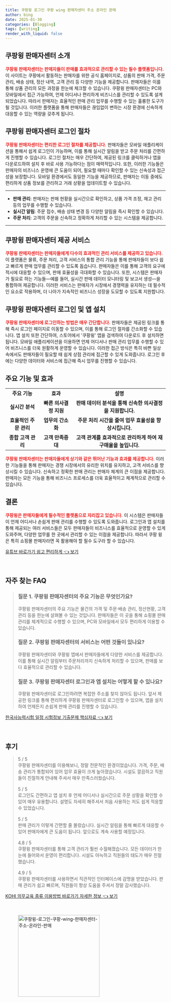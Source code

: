 ```yaml
---
title: 쿠팡윙 로그인 쿠팡 wing 판매자센터 주소 온라인 판매
author: bing
date: 2025-01-30
categories: [Blogging]
tags: [writing]
render_with_liquid: false
---
```



<h2 id='쿠팡윙 판매자센터 소개'>쿠팡윙 판매자센터 소개</h2>

<p><b><span style="color: #ee2323;">쿠팡윙 판매자센터는 판매자들이 판매를 효과적으로 관리할 수 있는 필수 플랫폼입니다.</span></b> 이 사이트는 쿠팡에서 활동하는 판매자를 위한 공식 홈페이지로, 상품의 판매 가격, 주문 관리, 배송 상태, 정산 내역, 고객 관리 등 다양한 기능을 제공합니다. 판매자들은 이를 통해 상품 관리의 모든 과정을 한눈에 체크할 수 있습니다. 쿠팡윙 판매자센터는 PC와 모바일에서 접근 가능하여, 언제 어디서나 편리하게 비즈니스를 관리할 수 있도록 설계되었습니다. 따라서 판매자는 효율적인 판매 관리 업무를 수행할 수 있는 훌륭한 도구가 될 것입니다. 이러한 플랫폼을 통해 판매자들은 끊임없이 변하는 시장 환경에 신속하게 대응할 수 있는 역량을 갖추게 됩니다.</p>

<h2 id='쿠팡윙 판매자센터 로그인 절차'>쿠팡윙 판매자센터 로그인 절차</h2>

<p><b><span style="color: #ee2323;">쿠팡윙 판매자센터는 편리한 로그인 절차를 제공합니다.</span></b> 판매자들은 모바일 애플리케이션을 통해서 쉽게 로그인이 가능하며, 이를 통해 실시간 알림을 받고 주문 처리를 간편하게 진행할 수 있습니다. 로그인 절차는 매우 간단하여, 제공된 링크를 클릭하거나 앱을 다운로드하여 설치 후 바로 사용 가능하다는 점이 매력적입니다. 또한, 이러한 기능들은 판매자의 비즈니스 운영에 큰 도움이 되어, 필요할 때마다 확인할 수 있는 신속성과 접근성을 보장합니다. 모바일 환경에서도 동일한 기능을 제공하므로, 판매자는 이동 중에도 편리하게 상품 정보를 관리하고 거래 상황을 업데이트할 수 있습니다.</p>

<hr />

<ul>
    <li><b>판매 관리</b>: 판매자는 판매 현황을 실시간으로 확인하고, 상품 가격 조정, 재고 관리 등의 업무를 수행할 수 있습니다.</li>
    <li><b>실시간 알림</b>: 주문 접수, 배송 상태 변경 등 다양한 알림을 즉시 확인할 수 있습니다.</li>
    <li><b>주문 처리</b>: 고객의 주문을 신속하고 정확하게 처리할 수 있는 시스템을 제공합니다.</li>
</ul>

<hr />

<h2 id='쿠팡윙 판매자센터 제공 서비스'>쿠팡윙 판매자센터 제공 서비스</h2>

<p><b><span style="color: #ee2323;">쿠팡윙 판매자센터는 판매자들에게 다수의 효과적인 관리 서비스를 제공하고 있습니다.</span></b> 이 플랫폼은 물류, 주문 처리, 고객 서비스의 통합 관리 기능을 통해 판매자들이 보다 쉽고 빠르게 판매 업무를 관리할 수 있도록 돕습니다. 판매자들은 이를 통해 고객의 요구에 적시에 대응할 수 있으며, 판매 효율성을 극대화할 수 있습니다. 또한, 시스템은 판매자가 필요로 하는 기능들—예를 들어, 실시간 판매 데이터 모니터링 및 보고서 생성—을 통합하여 제공합니다. 이러한 서비스는 판매자가 시장에서 경쟁력을 유지하는 데 필수적인 요소로 작용하며, 더 나아가 지속적인 비즈니스 성장을 도모할 수 있도록 지원합니다.</p>

<h2 id='쿠팡윙 판매자센터 로그인 및 앱 설치'>쿠팡윙 판매자센터 로그인 및 앱 설치</h2>

<p><b><span style="color: #ee2323;">쿠팡윙 판매자센터에 로그인하는 방법은 매우 간단합니다.</span></b> 판매자들은 제공된 링크를 통해 즉시 로그인 페이지로 이동할 수 있으며, 이를 통해 로그인 절차를 간소화할 수 있습니다. 앱 설치 또한 간단하여, 스토어에서 '쿠팡윙' 앱을 검색하여 다운로드 후 설치하면 됩니다. 모바일 애플리케이션을 이용하면 언제 어디서나 판매 관리 업무를 수행할 수 있어 비즈니스를 더욱 원활하게 운영할 수 있습니다. 이러한 접근 방식은 특히 바쁜 일상 속에서도 판매자들이 필요할 때 쉽게 상점 관리에 접근할 수 있게 도와줍니다. 로그인 후에는 다양한 데이터와 서비스에 접근해 즉시 업무를 진행할 수 있습니다.</p>

<h2 id='주요 기능 및 효과'>주요 기능 및 효과</h2>

<table>
    <tr>
        <td style="text-align: center; height: 17px;"><b>주요 기능</b></td>
        <td style="text-align: center; height: 17px;"><b>효과</b></td>
        <td style="text-align: center; height: 17px;"><b>설명</b></td>
    </tr>
    <tr>
        <td style="text-align: center; height: 17px;"><b>실시간 분석</b></td>
        <td style="text-align: center; height: 17px;"><b>빠른 의사결정 지원</b></td>
        <td style="text-align: center; height: 17px;"><b>판매 데이터 분석을 통해 신속한 의사결정을 지원합니다.</b></td>
    </tr>
    <tr>
        <td style="text-align: center; height: 17px;"><b>효율적인 주문 관리</b></td>
        <td style="text-align: center; height: 17px;"><b>업무의 간소화</b></td>
        <td style="text-align: center; height: 17px;"><b>주문 처리 시간을 줄여 업무 효율성을 향상시킵니다.</b></td>
    </tr>
    <tr>
        <td style="text-align: center; height: 17px;"><b>종합 고객 관리</b></td>
        <td style="text-align: center; height: 17px;"><b>고객 만족증대</b></td>
        <td style="text-align: center; height: 17px;"><b>고객 관계를 효과적으로 관리하게 하여 재구매율을 높입니다.</b></td>
    </tr>
</table>

<p><b><span style="color: #ee2323;">쿠팡윙 판매자센터는 판매자들에게 상기와 같은 뛰어난 기능과 효과를 제공합니다.</span></b> 이러한 기능들을 통해 판매자는 경쟁 시장에서의 유리한 위치를 유지하고, 고객 서비스를 향상시킬 수 있습니다. 신속하고 정확한 판매 관리는 판매자 체계의 큰 이점을 제공합니다. 판매자는 모든 기능을 통해 비즈니스 프로세스를 더욱 효율적이고 체계적으로 관리할 수 있습니다.</p>

<h2 id='결론'>결론</h2>

<p><b><span style="color: #ee2323;">쿠팡윙은 판매자들에게 필수적인 플랫폼으로 자리잡고 있습니다.</span></b> 이 시스템은 판매자들이 언제 어디서나 손쉽게 판매 관리를 수행할 수 있도록 도와줍니다. 로그인과 앱 설치를 통해 제공되는 여러 서비스들은 모두 판매자들이 비즈니스를 효율적으로 운영할 수 있게 도와주며, 다양한 업무를 한 곳에서 관리할 수 있는 이점을 제공합니다. 따라서 쿠팡 윙은 특히 쇼핑몰 판매자라면 꼭 활용해야 할 필수 도구라 할 수 있습니다.</p>


<p><a class="click-button" title="유튜브 바로가기 쉽고 편리하게" href="https://yellowplanner.github.io/posts/%EC%9C%A0%ED%8A%9C%EB%B8%8C-%EB%B0%94%EB%A1%9C%EA%B0%80%EA%B8%B0-%EC%89%BD%EA%B3%A0-%ED%8E%B8%EB%A6%AC%ED%95%98%EA%B2%8C/" rel="dofollow">유튜브 바로가기 쉽고 편리하게 👈 보기</a></p><br>
<h2 id='자주_찾는_FAQ'>자주 찾는 FAQ</h2>
<div itemscope="" itemtype="https://schema.org/FAQPage"> 
<blockquote> 
<div itemscope="" itemprop="mainEntity" itemtype="https://schema.org/Question"> 
<h3 itemprop="name">질문 1. 쿠팡윙 판매자센터의 주요 기능은 무엇인가요?</h3> 
<div itemscope="" itemprop="acceptedAnswer" itemtype="https://schema.org/Answer"> 
<span itemprop="text"> 
<p>쿠팡윙 판매자센터의 주요 기능은 물건의 가격 및 주문·배송 관리, 정산현황, 고객관리 등을 한눈에 살펴볼 수 있는 것입니다. 판매자들은 이 곳을 통해 쇼핑몰 판매 관리를 체계적으로 수행할 수 있으며, PC와 모바일에서 모두 편리하게 이용할 수 있습니다.</p> 
</span> 
</div> 
</div> 

<div itemscope="" itemprop="mainEntity" itemtype="https://schema.org/Question"> 
<h3 itemprop="name">질문 2. 쿠팡윙 판매자센터의 서비스는 어떤 것들이 있나요?</h3> 
<div itemscope="" itemprop="acceptedAnswer" itemtype="https://schema.org/Answer"> 
<span itemprop="text"> 
<p>쿠팡윙 판매자센터와 쿠팡윙 앱에서 판매자들에게 다양한 서비스를 제공합니다. 이를 통해 실시간 알림부터 주문처리까지 신속하게 처리할 수 있으며, 판매를 보다 효율적으로 관리할 수 있습니다.</p> 
</span> 
</div> 
</div> 

<div itemscope="" itemprop="mainEntity" itemtype="https://schema.org/Question"> 
<h3 itemprop="name">질문 3. 쿠팡윙 판매자센터 로그인과 앱 설치는 어떻게 할 수 있나요?</h3> 
<div itemscope="" itemprop="acceptedAnswer" itemtype="https://schema.org/Answer"> 
<span itemprop="text"> 
<p>쿠팡윙 판매자센터로 로그인하려면 복잡한 주소를 찾지 않아도 됩니다. 앞서 제공한 링크를 통해 편리하게 쿠팡윙 판매자센터로 로그인할 수 있으며, 앱을 설치하여 언제든지 손쉽게 판매 관리를 진행할 수 있습니다.</p> 
</span> 
</div> 
</div> 

</blockquote> 
</div>
<p><a class="click-button" title="한국사능력시험 일정 시험정보 기출문제 핵심자료" href="https://yellowplanner.github.io/posts/%ED%95%9C%EA%B5%AD%EC%82%AC%EB%8A%A5%EB%A0%A5%EC%8B%9C%ED%97%98-%EC%9D%BC%EC%A0%95-%EC%8B%9C%ED%97%98%EC%A0%95%EB%B3%B4-%EA%B8%B0%EC%B6%9C%EB%AC%B8%EC%A0%9C-%ED%95%B5%EC%8B%AC%EC%9E%90%EB%A3%8C/" rel="dofollow">한국사능력시험 일정 시험정보 기출문제 핵심자료 👈 보기</a></p><br>
<h2 id='후기'>후기</h2>
<div itemscope itemtype="https://schema.org/Product">
  <blockquote>
  <div itemprop="review" itemscope itemtype="https://schema.org/Review">
      <div itemprop="reviewRating" itemscope itemtype="https://schema.org/Rating"> <span itemprop="ratingValue">5</span> / <span itemprop="bestRating">5</span> </div>
      <span itemprop="reviewBody">쿠팡윙 판매자센터를 이용해보니, 정말 전문적인 환경이었습니다. 가격, 주문, 배송 관리가 통합되어 있어 업무 효율이 크게 높아졌습니다. 시설도 깔끔하고 직원들이 친절하게 안내해 주셔서 매우 만족스러웠습니다.</span>
  </div>
  <br>
  <div itemprop="review" itemscope itemtype="https://schema.org/Review">
      <div itemprop="reviewRating" itemscope itemtype="https://schema.org/Rating"> <span itemprop="ratingValue">5</span> / <span itemprop="bestRating">5</span> </div>
      <span itemprop="reviewBody">로그인도 간편하고 앱 설치 후 언제 어디서나 실시간으로 주문 상황을 확인할 수 있어 매우 유용합니다. 설명도 자세히 해주셔서 처음 사용하는 저도 쉽게 적응할 수 있었습니다.</span>
  </div>
  <br>
  <div itemprop="review" itemscope itemtype="https://schema.org/Review">
      <div itemprop="reviewRating" itemscope itemtype="https://schema.org/Rating"> <span itemprop="ratingValue">5</span> / <span itemprop="bestRating">5</span> </div>
      <span itemprop="reviewBody">판매 관리가 이렇게 간편할 줄 몰랐습니다. 실시간 알림을 통해 빠르게 대응할 수 있어 판매자에게 큰 도움이 됩니다. 앞으로도 계속 사용할 예정입니다.</span>
  </div>
  <br>
  <div itemprop="review" itemscope itemtype="https://schema.org/Review">
      <div itemprop="reviewRating" itemscope itemtype="https://schema.org/Rating"> <span itemprop="ratingValue">4.8</span> / <span itemprop="bestRating">5</span> </div>
      <span itemprop="reviewBody">쿠팡윙 판매자센터를 통해 고객 관리가 훨씬 수월해졌습니다. 모든 데이터가 한눈에 들어와서 운영이 편리합니다. 시설도 아늑하고 직원들의 태도가 매우 친절했습니다.</span>
  </div>
  <br>
  <div itemprop="review" itemscope itemtype="https://schema.org/Review">
      <div itemprop="reviewRating" itemscope itemtype="https://schema.org/Rating"> <span itemprop="ratingValue">4.9</span> / <span itemprop="bestRating">5</span> </div>
      <span itemprop="reviewBody">쿠팡윙 판매자센터를 사용하면서 직관적인 인터페이스에 감명을 받았습니다. 판매 관리가 쉽고 빠르며, 직원들이 항상 도움을 주셔서 정말 감사했습니다.</span>
  </div>
  </blockquote>
</div>
<p><a class="click-button" title="KOHI 의무교육 종류 이용방법 바로가기 자세한 정보" href="https://yellowplanner.github.io/posts/KOHI-%EC%9D%98%EB%AC%B4%EA%B5%90%EC%9C%A1-%EC%A2%85%EB%A5%98-%EC%9D%B4%EC%9A%A9%EB%B0%A9%EB%B2%95-%EB%B0%94%EB%A1%9C%EA%B0%80%EA%B8%B0-%EC%9E%90%EC%84%B8%ED%95%9C-%EC%A0%95%EB%B3%B4/" rel="dofollow">KOHI 의무교육 종류 이용방법 바로가기 자세한 정보 👈 보기</a></p><br>
<figure class="image"><img src="https://yellowplanner.github.io/assets/img/thumbnail/쿠팡윙-로그인-쿠팡-wing-판매자센터-주소-온라인-판매.webp" alt="쿠팡윙-로그인-쿠팡-wing-판매자센터-주소-온라인-판매" width="256" height="256"></figure>